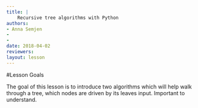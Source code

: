 ```yaml
---
title: |
    Recursive tree algorithms with Python
authors:
- Anna Semjen
-
-
date: 2018-04-02
reviewers:
layout: lesson
---
```

#Lesson Goals

The goal of this lesson is to introduce two algorithms which will help walk through a tree, which nodes are driven by its leaves input.
Important to understand.
